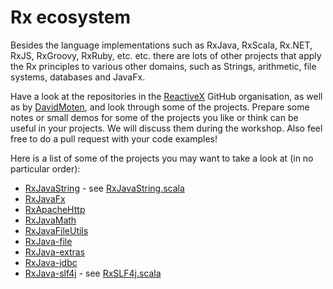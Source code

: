 Rx ecosystem
============

Besides the language implementations such as RxJava, RxScala, Rx.NET, RxJS, RxGroovy, RxRuby, etc. etc. there are lots
of other projects that apply the Rx principles to various other domains, such as Strings, arithmetic, file systems,
databases and JavaFx.

Have a look at the repositories in the [ReactiveX] GitHub organisation, as well as by [DavidMoten], and look through some
of the projects. Prepare some notes or small demos for some of the projects you like or think can be useful in your
projects. We will discuss them during the workshop. Also feel free to do a pull request with your code examples!

Here is a list of some of the projects you may want to take a look at (in no particular order):

* [RxJavaString](https://github.com/ReactiveX/RxJavaString) - see [RxJavaString.scala]
* [RxJavaFx](https://github.com/ReactiveX/RxJavaFX)
* [RxApacheHttp](https://github.com/ReactiveX/RxApacheHttp)
* [RxJavaMath](https://github.com/ReactiveX/RxJavaMath)
* [RxJavaFileUtils](https://github.com/ReactiveX/RxJavaFileUtils)
* [RxJava-file](https://github.com/davidmoten/rxjava-file)
* [RxJava-extras](https://github.com/davidmoten/rxjava-extras)
* [RxJava-jdbc](https://github.com/davidmoten/rxjava-jdbc)
* [RxJava-slf4j](https://github.com/davidmoten/rxjava-slf4j) - see [RxSLF4j.scala]

[ReactiveX]: https://github.com/reactivex
[DavidMoten]: https://github.com/davidmoten
[RxJavaString.scala]: solutions/RxEcosystem/RxJavaString.scala
[RxSLF4j.scala]: solutions/RxEcosystem/RxSLF4j.scala
